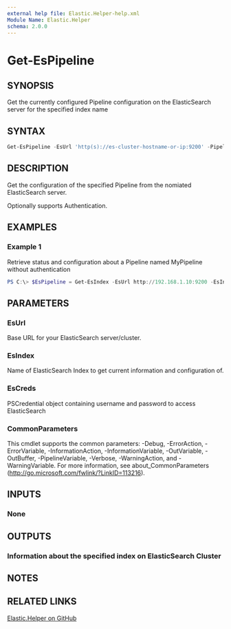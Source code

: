 ```yaml
---
external help file: Elastic.Helper-help.xml
Module Name: Elastic.Helper
schema: 2.0.0
---
```


# Get-EsPipeline

## SYNOPSIS

Get the currently configured Pipeline configuration on the ElasticSearch server for the specified index name

## SYNTAX

```powershell
Get-EsPipeline -EsUrl 'http(s)://es-cluster-hostname-or-ip:9200' -Pipeline 'MyPipeline' [-EsCred PSCredentialObject]
```

## DESCRIPTION

Get the configuration of the specified Pipeline from the nomiated ElasticSearch server.

Optionally supports Authentication.

## EXAMPLES

### Example 1

Retrieve status and configuration about a Pipeline named MyPipeline without authentication

```powershell
PS C:\> $EsPipeline = Get-EsIndex -EsUrl http://192.168.1.10:9200 -EsIndex 'MyIndex'
```

## PARAMETERS

### EsUrl

Base URL for your ElasticSearch server/cluster.

### EsIndex

Name of ElasticSearch Index to get current information and configuration of.

### EsCreds

PSCredential object containing username and password to access ElasticSearch

### CommonParameters

This cmdlet supports the common parameters: -Debug, -ErrorAction, -ErrorVariable, -InformationAction, -InformationVariable, -OutVariable, -OutBuffer, -PipelineVariable, -Verbose, -WarningAction, and -WarningVariable. For more information, see about_CommonParameters (<http://go.microsoft.com/fwlink/?LinkID=113216>).

## INPUTS

### None

## OUTPUTS

### Information about the specified index on ElasticSearch Cluster

## NOTES

## RELATED LINKS

[Elastic.Helper on GitHub](https://github.com/jberkers42/Elastic-Helper)
